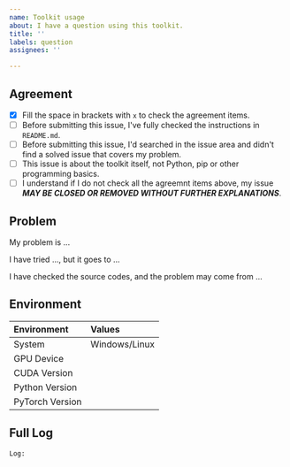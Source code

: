 ```yaml
---
name: Toolkit usage
about: I have a question using this toolkit.
title: ''
labels: question
assignees: ''

---
```


## Agreement

- [x] Fill the space in brackets with `x` to check the agreement items.
- [ ] Before submitting this issue, I've fully checked the instructions in `README.md`.
- [ ] Before submitting this issue, I'd searched in the issue area and didn't find a solved issue that covers my problem.
- [ ] This issue is about the toolkit itself, not Python, pip or other programming basics.
- [ ] I understand if I do not check all the agreemnt items above, my issue ***MAY BE CLOSED OR REMOVED WITHOUT FURTHER EXPLANATIONS***.

## Problem

My problem is ...

I have tried ..., but it goes to ...

I have checked the source codes, and the problem may come from ...

## Environment

| Environment     | Values        |
| :-------------- | :------------ |
| System          | Windows/Linux |
| GPU Device      |               |
| CUDA Version    |               |
| Python Version  |               |
| PyTorch Version |               |

## Full Log

```
Log:

```
